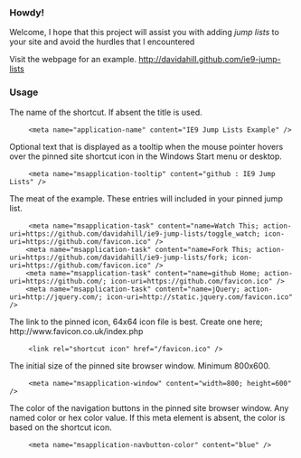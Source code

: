 <h3>Howdy!</h3>

<p>Welcome, I hope that this project will assist you with adding <em>jump lists</em> to your site and avoid
the hurdles that I encountered</p>

<p>Visit the webpage for an example. <a href="http://davidahill.github.com/ie9-jump-lists">http://davidahill.github.com/ie9-jump-lists</a></p>

<h3>Usage</h3>

<p>The name of the shortcut. If absent the title is used.</p>
<pre>
    <code>&lt;meta name="application-name" content="IE9 Jump Lists Example" /&gt;</code>
</pre>

<p>Optional text that is displayed as a tooltip when the mouse pointer 
hovers over the pinned site shortcut icon in the Windows Start menu or desktop.</p>
<pre>
    <code>&lt;meta name="msapplication-tooltip" content="github : IE9 Jump Lists" /&gt;</code>
</pre>

<p>The meat of the example. These entries will included in your pinned jump list.</p>
<pre>
    <code>&lt;meta name="msapplication-task" content="name=Watch This; action-uri=https://github.com/davidahill/ie9-jump-lists/toggle_watch; icon-uri=https://github.com/favicon.ico" /&gt;
	&lt;meta name="msapplication-task" content="name=Fork This; action-uri=https://github.com/davidahill/ie9-jump-lists/fork; icon-uri=https://github.com/favicon.ico" /&gt;
	&lt;meta name="msapplication-task" content="name=github Home; action-uri=https://github.com/; icon-uri=https://github.com/favicon.ico" /&gt;
	&lt;meta name="msapplication-task" content="name=jQuery; action-uri=http://jquery.com/; icon-uri=http://static.jquery.com/favicon.ico" /&gt;</code>
</pre>

<p>The link to the pinned icon, 64x64 icon file is best. Create one here; http://www.favicon.co.uk/index.php</p>
<pre>
    <code>&lt;link rel="shortcut icon" href="/favicon.ico" /&gt;</code>
</pre>

<p>The initial size of the pinned site browser window. Minimum 800x600.</p>
<pre>
    <code>&lt;meta name="msapplication-window" content="width=800; height=600" /&gt;</code>
</pre>

<p>The color of the navigation buttons in the pinned site browser window. Any named color or 
hex color value. If this meta element is absent, the color is based on the shortcut icon.</p>
<pre>
    <code>&lt;meta name="msapplication-navbutton-color" content="blue" /&gt;</code>
</pre>

